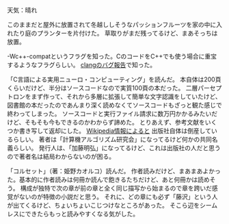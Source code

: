 天気：晴れ

このままだと屋外に放置されて冬越ししそうなパッションフルーツを家の中に入れたり庭のプランターを片付けた。
草取りがまだ残ってるけど、まあそっちは放置。

-Wc++-compatというフラグを知った。CのコードをC++でも使う場合に重宝するようなフラグらしい。
[clangのバグ報告](http://llvm.org/bugs/show_bug.cgi?id=21524)で知った。

「C言語による実用ニューロ・コンピューティング」を読んだ。
本自体は200頁くらいだけど、半分はソースコードなので実質100頁の本だった。
二層パーセプトロンをまず作って、それから多層に拡張して簡単な文字認識をしていたけど、
図書館の本だったのであんまり深く読めなくてソースコードもざっと観た感じで終わってしまった。
ソースコードと実行ファイル請求に数万円かかるみたいだけど、そもそも今もできるのかわからず諦めた。
とりあえず、参考文献をいくつか書き写して返却にした。
[Wikipedia情報によると](http://ja.wikipedia.org/wiki/%E3%83%A9%E3%83%83%E3%82%BB%E3%83%AB#.E6.97.A5.E6.9C.AC.E8.AA.9E.EF.BC.88.E8.8B.B1.E8.AA.9E.E3.81.8B.E3.82.89.E3.81.AE.E6.B4.BE.E7.94.9F.E8.AA.9E.E3.82.92.E5.90.AB.E3.82.80.EF.BC.89)
出版社自体は倒産しているらしい。
著者は「計算機アルゴリズム研究会」になってるけど何かの共同名義らしい。
発行人は、「加藤明弘」になってるけど、これは出版社の人だと思うので著者名は結局わからないのが困る。

「コルセット」（著：姫野カオルコ）読んだ。
作者読みだけど、まあまあよかった。基本的に作者読みは何冊か読んで飽きるたちだけど、あと何冊かは読めそう。
構成が独特で次の章が前の章と全く同じ描写から始まるので章を跨いだ感覚がないのが特徴の小説だと思う。
それに、どの章にも必ず「藤沢」という人が出てくるけど、ちょいちょいこじつけなところがあった。
そこら辺をシームレスにできたらもっと読みやすくなる気がした。

